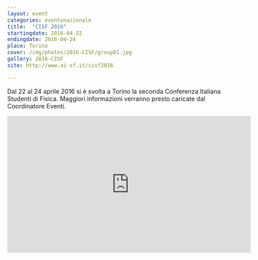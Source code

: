 ```yaml
---
layout: event
categories: eventonazionale
title:  "CISF 2016"
startingdate: 2016-04-22
endingdate: 2016-04-24
place: Torino
cover: /img/photos/2016-CISF/group01.jpg
gallery: 2016-CISF
site: http://www.ai-sf.it/cisf2016

---
```


Dal 22 al 24 aprile 2016 si è svolta a Torino la seconda Conferenza Italiana Studenti di Fisica. Maggiori informazioni verranno presto caricate dal Coordinatore Eventi.

<iframe width="560" height="315" src="https://www.youtube.com/embed/oGuRfzhqJ6I" frameborder="0" allowfullscreen></iframe>

